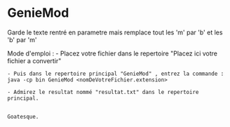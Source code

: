 # GenieMod

Garde le texte rentré en parametre mais remplace tout les 'm' par 'b' et les 'b' par 'm'

Mode d'emploi : 
    - Placez votre fichier dans le repertoire "Placez ici votre fichier a convertir"  

    - Puis dans le repertoire principal "GenieMod" , entrez la commande : java -cp bin GenieMod <nomDeVotreFichier.extension>  

    - Admirez le resultat nommé "resultat.txt" dans le repertoire principal.  
    

    Goatesque.